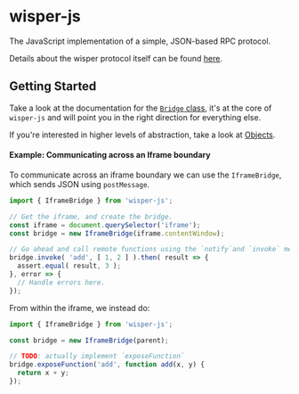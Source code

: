 # wisper-js
The JavaScript implementation of a simple, JSON-based RPC protocol.

Details about the wisper protocol itself can be found [here](https://bitbucket.org/WidespaceGIT/wisper-protocol/src).

## Getting Started
Take a look at the documentation for the [`Bridge` class](./src/bridges/), it's at the core of `wisper-js` and will point you in the right direction for everything else.

If you're interested in higher levels of abstraction, take a look at [Objects](./src/objects/).

#### Example: Communicating across an Iframe boundary
To communicate across an iframe boundary we can use the `IframeBridge`, which sends JSON using `postMessage`.

```js
import { IframeBridge } from 'wisper-js';

// Get the iframe, and create the bridge.
const iframe = document.querySelector('iframe');
const bridge = new IframeBridge(iframe.contentWindow);

// Go ahead and call remote functions using the `notify`and `invoke` methods.
bridge.invoke( 'add', [ 1, 2 ] ).then( result => {
  assert.equal( result, 3 );
}, error => {
  // Handle errors here.
});
```

From within the iframe, we instead do:
```js
import { IframeBridge } from 'wisper-js';

const bridge = new IframeBridge(parent);

// TODO: actually implement `exposeFunction`
bridge.exposeFunction('add', function add(x, y) {
  return x + y;
});
```
